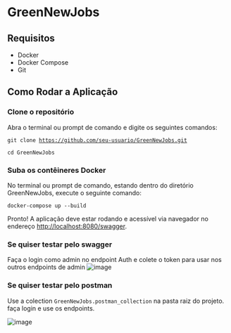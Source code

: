 # GreenNewJobs

## Requisitos
- Docker
- Docker Compose
- Git

## Como Rodar a Aplicação

### Clone o repositório

Abra o terminal ou prompt de comando e digite os seguintes comandos:

<code>git clone https://github.com/seu-usuario/GreenNewJobs.git</code>

<code>cd GreenNewJobs</code>

### Suba os contêineres Docker

No terminal ou prompt de comando, estando dentro do diretório GreenNewJobs, execute o seguinte comando:

  <code>docker-compose up --build</code>

  Pronto! A aplicação deve estar rodando e acessível via navegador no endereço [http://localhost:8080/swagger](http://localhost:8080/swagger).


### Se quiser testar pelo swagger

Faça o login como admin no endpoint Auth e colete o token para usar nos outros endpoints de admin
![image](https://github.com/brunoxti/Desafio-BackEnd---GreenNewJobs/assets/8594131/759962c9-5cd3-4dfe-a7f4-20a40c29332d)

### Se quiser testar pelo postman

Use a colection <code>GreenNewJobs.postman_collection</code> na pasta raiz do projeto.
faça login e use os endpoints.

![image](https://github.com/brunoxti/Desafio-BackEnd---GreenNewJobs/assets/8594131/e2c790b1-fea5-4f97-9423-e33778fc5438)





